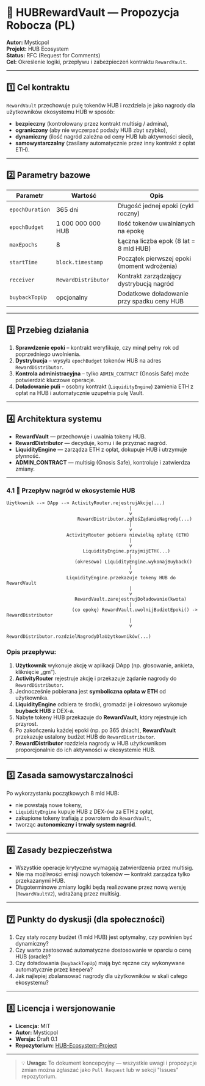 # 🧱 HUBRewardVault — Propozycja Robocza (PL)

**Autor:** Mysticpol  
**Projekt:** HUB Ecosystem  
**Status:** RFC (Request for Comments)  
**Cel:** Określenie logiki, przepływu i zabezpieczeń kontraktu `RewardVault`.

---

## 1️⃣ Cel kontraktu

`RewardVault` przechowuje pulę tokenów HUB i rozdziela je jako nagrody dla użytkowników ekosystemu HUB w sposób:
- **bezpieczny** (kontrolowany przez kontrakt multisig / admina),
- **ograniczony** (aby nie wyczerpać podaży HUB zbyt szybko),
- **dynamiczny** (ilość nagród zależna od ceny HUB lub aktywności sieci),
- **samowystarczalny** (zasilany automatycznie przez inny kontrakt z opłat ETH).

---

## 2️⃣ Parametry bazowe

| Parametr         | Wartość                | Opis |
|------------------|------------------------|------|
| `epochDuration`  | 365 dni                | Długość jednej epoki (cykl roczny) |
| `epochBudget`    | 1 000 000 000 HUB      | Ilość tokenów uwalnianych na epokę |
| `maxEpochs`      | 8                      | Łączna liczba epok (8 lat = 8 mld HUB) |
| `startTime`      | `block.timestamp`      | Początek pierwszej epoki (moment wdrożenia) |
| `receiver`       | `RewardDistributor`    | Kontrakt zarządzający dystrybucją nagród |
| `buybackTopUp`   | opcjonalny             | Dodatkowe doładowanie przy spadku ceny HUB |

---

## 3️⃣ Przebieg działania

1. **Sprawdzenie epoki** – kontrakt weryfikuje, czy minął pełny rok od poprzedniego uwolnienia.  
2. **Dystrybucja** – wysyła `epochBudget` tokenów HUB na adres `RewardDistributor`.  
3. **Kontrola administracyjna** – tylko `ADMIN_CONTRACT` (Gnosis Safe) może potwierdzić kluczowe operacje.  
4. **Doładowanie puli** – osobny kontrakt (`LiquidityEngine`) zamienia ETH z opłat na HUB i automatycznie uzupełnia pulę Vault.

---

## 4️⃣ Architektura systemu

- **RewardVault** — przechowuje i uwalnia tokeny HUB.  
- **RewardDistributor** — decyduje, komu i ile przyznać nagród.  
- **LiquidityEngine** — zarządza ETH z opłat, dokupuje HUB i utrzymuje płynność.  
- **ADMIN_CONTRACT** — multisig (Gnosis Safe), kontroluje i zatwierdza zmiany.

---

### 4.1 🔁 Przepływ nagród w ekosystemie HUB

```text
Użytkownik --> DApp --> ActivityRouter.rejestrujAkcję(...)
                                             |
                                             v
                          RewardDistributor.zgłośŻądanieNagrody(...)
                                             |
                                             v
                      ActivityRouter pobiera niewielką opłatę (ETH)
                                             |
                                             v
                            LiquidityEngine.przyjmijETH(...)
                                             |
                         (okresowo) LiquidityEngine.wykonajBuyback()
                                             |
                                             v
                      LiquidityEngine.przekazuje tokeny HUB do RewardVault
                                             |
                                             v
                         RewardVault.zarejestrujDoładowanie(kwota)
                                             |
                        (co epokę) RewardVault.uwolnijBudżetEpoki() -> RewardDistributor
                                             |
                                             v
                      RewardDistributor.rozdzielNagrodyDlaUżytkowników(...)
```

### Opis przepływu:

1. **Użytkownik** wykonuje akcję w aplikacji DApp (np. głosowanie, ankieta, kliknięcie „gm”).  
2. **ActivityRouter** rejestruje akcję i przekazuje żądanie nagrody do `RewardDistributor`.  
3. Jednocześnie pobierana jest **symboliczna opłata w ETH** od użytkownika.  
4. **LiquidityEngine** odbiera te środki, gromadzi je i okresowo wykonuje **buyback HUB** z DEX-a.  
5. Nabyte tokeny HUB przekazuje do **RewardVault**, który rejestruje ich przyrost.  
6. Po zakończeniu każdej epoki (np. po 365 dniach), **RewardVault** przekazuje ustalony budżet HUB do `RewardDistributor`.  
7. **RewardDistributor** rozdziela nagrody w HUB użytkownikom proporcjonalnie do ich aktywności w ekosystemie HUB.

---


## 5️⃣ Zasada samowystarczalności

Po wykorzystaniu początkowych 8 mld HUB:
- nie powstają nowe tokeny,
- `LiquidityEngine` kupuje HUB z DEX-ów za ETH z opłat,
- zakupione tokeny trafiają z powrotem do `RewardVault`,
- tworząc **autonomiczny i trwały system nagród**.

---

## 6️⃣ Zasady bezpieczeństwa

- Wszystkie operacje krytyczne wymagają zatwierdzenia przez multisig.  
- Nie ma możliwości emisji nowych tokenów — kontrakt zarządza tylko przekazanymi HUB.  
- Długoterminowe zmiany logiki będą realizowane przez nową wersję (`RewardVaultV2`), wdrażaną przez multisig.

---

## 7️⃣ Punkty do dyskusji (dla społeczności)

1. Czy stały roczny budżet (1 mld HUB) jest optymalny, czy powinien być dynamiczny?  
2. Czy warto zastosować automatyczne dostosowanie w oparciu o cenę HUB (oracle)?  
3. Czy doładowania (`buybackTopUp`) mają być ręczne czy wykonywane automatycznie przez keepera?  
4. Jak najlepiej zbalansować nagrody dla użytkowników w skali całego ekosystemu?

---

## 8️⃣ Licencja i wersjonowanie

- **Licencja:** MIT  
- **Autor:** Mysticpol  
- **Wersja:** Draft 0.1  
- **Repozytorium:** [HUB-Ecosystem-Project](https://github.com/Mystique85/HUB-Ecosystem-Project)

---

> 💡 **Uwaga:** To dokument koncepcyjny — wszystkie uwagi i propozycje zmian można zgłaszać jako `Pull Request` lub w sekcji "Issues" repozytorium.
